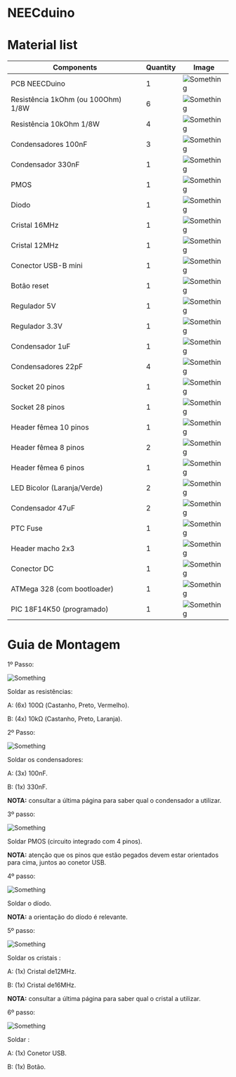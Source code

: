 # NEECduino

# Material list

| Components | Quantity | Image |
| -----------|----------|-------|
| PCB NEECDuino | 1 | ![Something](images/.png) |
| Resistência 1kOhm (ou 100Ohm) 1/8W | 6 | ![Something](images/1K.png) |
| Resistência 10kOhm 1/8W | 4 | ![Something](images/10K.png) |
| Condensadores 100nF | 3 | ![Something](images/100nf.png) |
| Condensador 330nF | 1 | ![Something](images/330nf.png) |
| PMOS | 1 | ![Something](images/PMOS.png) |
| Diodo | 1 | ![Something](images/diodo.png) |
| Cristal 16MHz | 1 | ![Something](images/16mhz.png) |
| Cristal 12MHz | 1 | ![Something](images/12mhz.png) |
| Conector USB-B mini | 1 | ![Something](images/usb.png) |
| Botão reset | 1 | ![Something](images/button.png) |
| Regulador 5V | 1 | ![Something](images/5V.png) |
| Regulador 3.3V | 1 | ![Something](images/3.3V.png) |
| Condensador 1uF | 1 | ![Something](images/1uf.png) |
| Condensadores 22pF | 4 | ![Something](images/22pf.png) |
| Socket 20 pinos | 1 | ![Something](images/socket20p.png) |
| Socket 28 pinos | 1 | ![Something](images/socket28p.png) |
| Header fêmea 10 pinos | 1 | ![Something](images/header10p.png) |
| Header fêmea 8 pinos | 2 | ![Something](images/header8p.png) |
| Header fêmea 6 pinos | 1 | ![Something](images/header6p.png) |
| LED Bicolor (Laranja/Verde) | 2 | ![Something](images/led.png) |
| Condensador 47uF | 2 | ![Something](images/47uf.png) |
| PTC Fuse | 1 | ![Something](images/PTCfuse.png) |
| Header macho 2x3 | 1 | ![Something](images/header2x3.png) |
| Conector DC | 1 | ![Something](images/conDC.png) |
| ATMega 328 (com bootloader) | 1 | ![Something](images/ATMega.png) |
| PIC 18F14K50 (programado) | 1 | ![Something](images/PIC.png) |

# Guia de Montagem

1º Passo:

![Something](images/first_step.png)

Soldar as resistências:

A: (6x) 100Ω (Castanho, Preto, Vermelho).

B: (4x) 10kΩ (Castanho, Preto, Laranja).


2º Passo:

![Something](images/second_step.png)

Soldar os condensadores:

A: (3x) 100nF.

B: (1x) 330nF.

**NOTA:** consultar a última página para saber qual o
condensador a utilizar.


3º passo:

![Something](images/third_step.png)

Soldar PMOS (circuito integrado com 4 pinos).

**NOTA:** atenção que os pinos que estão pegados
devem estar orientados para cima, juntos ao conetor
USB.


4º passo:

![Something](images/fourth_step.png)

Soldar o díodo.

**NOTA:** a orientação do díodo é relevante.


5º passo:

![Something](images/fifth_step.png)

Soldar os cristais :

A: (1x) Cristal de12MHz.

B: (1x) Cristal de16MHz.

**NOTA:** consultar a última página para saber qual o
cristal a utilizar.


6º passo:

![Something](images/sixth_step.png)

Soldar :

A: (1x) Conetor USB.

B: (1x) Botão.
